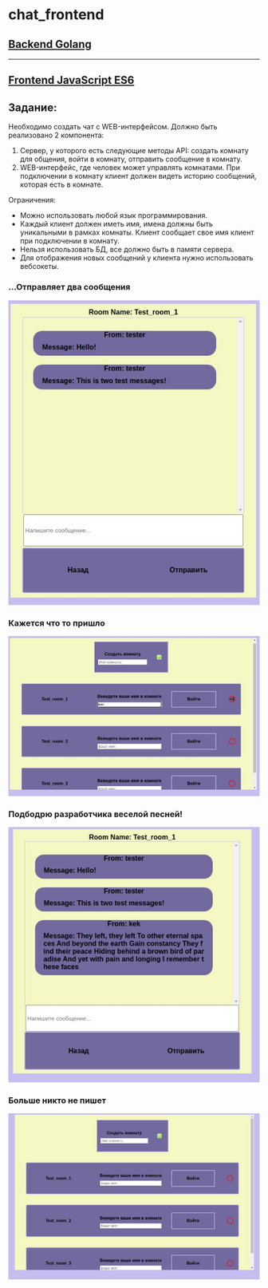 # chat_frontend

## [Backend Golang](https://github.com/EgorKekor/chat_backend)
---
## [Frontend JavaScript ES6](https://github.com/EgorKekor/chat_frontend)

## Задание:

Необходимо создать чат с WEB-интерфейсом. Должно быть реализовано 2 компонента:

1. Сервер, у которого есть следующие методы API: создать комнату для общения, войти в комнату, отправить сообщение в комнату.
2. WEB-интерфейс, где человек может управлять комнатами. При подключении в комнату клиент должен видеть историю сообщений, которая есть в комнате.

Ограничения:

- Можно использовать любой язык программирования.
- Каждый клиент должен иметь имя, имена должны быть уникальными в рамках комнаты. Клиент сообщает свое имя клиент при подключении в комнату.
- Нельзя использовать БД, все должно быть в памяти сервера.
- Для отображения новых сообщений у клиента нужно использовать вебсокеты.



### ...Отправляет два сообщения
![screenshot of sample](https://github.com/EgorKekor/chat_frontend/blob/master/screens/1.jpg)

### Кажется что то пришло
![screenshot of sample](https://github.com/EgorKekor/chat_frontend/blob/master/screens/2.jpg)

### Подбодрю разработчика веселой песней!
![screenshot of sample](https://github.com/EgorKekor/chat_frontend/blob/master/screens/3.jpg)

### Больше никто не пишет
![screenshot of sample](https://github.com/EgorKekor/chat_frontend/blob/master/screens/4.jpg)

